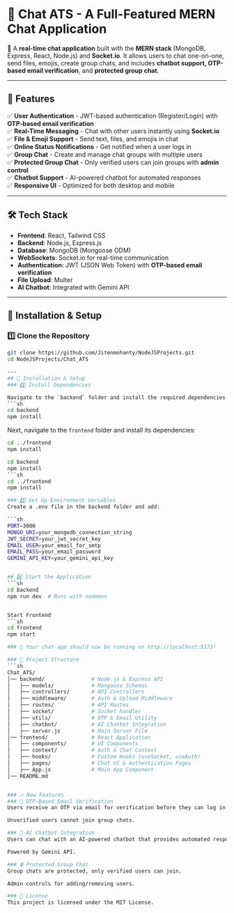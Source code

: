 # 📌 Chat ATS - A Full-Featured MERN Chat Application  

🚀 A **real-time chat application** built with the **MERN stack** (MongoDB, Express, React, Node.js) and **Socket.io**. It allows users to chat one-on-one, send files, emojis, create group chats, and includes **chatbot support, OTP-based email verification**, and **protected group chat**.  

---

## 🌟 Features  
✅ **User Authentication** - JWT-based authentication (Register/Login) with **OTP-based email verification**  
✅ **Real-Time Messaging** - Chat with other users instantly using **Socket.io**  
✅ **File & Emoji Support** - Send text, files, and emojis in chat  
✅ **Online Status Notifications** - Get notified when a user logs in  
✅ **Group Chat** - Create and manage chat groups with multiple users  
✅ **Protected Group Chat** - Only verified users can join groups with **admin control**  
✅ **Chatbot Support** - AI-powered chatbot for automated responses  
✅ **Responsive UI** - Optimized for both desktop and mobile  

---

## 🛠️ Tech Stack  
- **Frontend**: React, Tailwind CSS  
- **Backend**: Node.js, Express.js  
- **Database**: MongoDB (Mongoose ODM)  
- **WebSockets**: Socket.io for real-time communication  
- **Authentication**: JWT (JSON Web Token) with **OTP-based email verification**  
- **File Upload**: Multer  
- **AI Chatbot**: Integrated with Gemini API  

---

## 🚀 Installation & Setup  
### 1️⃣ Clone the Repository  
```sh
git clone https://github.com/Jitenmohanty/NodeJSProjects.git
cd NodeJSProjects/Chat_ATS

---
## 🚀 Installation & Setup 
### 2️⃣ Install Dependencies  

Navigate to the `backend` folder and install the required dependencies:  
```sh
cd backend
npm install
```  

Next, navigate to the `frontend` folder and install its dependencies:  
```sh
cd ../frontend
npm install
```  
```sh
cd backend
npm install
```sh
cd ../frontend
npm install

### 3️⃣ Set Up Environment Variables
Create a .env file in the backend folder and add:

```sh
PORT=3000
MONGO_URI=your_mongodb_connection_string
JWT_SECRET=your_jwt_secret_key
EMAIL_USER=your_email_for_smtp
EMAIL_PASS=your_email_password
GEMINI_API_KEY=your_gemini_api_key


## 4️⃣ Start the Application
```sh
cd backend
npm run dev  # Runs with nodemon


Start Frontend
```sh
cd frontend
npm start

### 🚀 Your chat app should now be running on http://localhost:5173!

### 📂 Project Structure
```sh
Chat_ATS/
│── backend/               # Node.js & Express API  
│   ├── models/            # Mongoose Schemas  
│   ├── controllers/       # API Controllers  
│   ├── middleware/        # Auth & Upload Middleware  
│   ├── routes/            # API Routes  
│   ├── socket/            # Socket handler  
│   ├── utils/             # OTP & Email Utility  
│   ├── chatbot/           # AI Chatbot Integration  
│   ├── server.js          # Main Server File  
│── frontend/              # React Application  
│   ├── components/        # UI Components  
│   ├── context/           # Auth & Chat Context  
│   ├── hooks/             # Custom Hooks (useSocket, useAuth)  
│   ├── pages/             # Chat UI & Authentication Pages  
│   ├── App.js             # Main App Component  
│── README.md  


### 🔥 New Features
### 🔐 OTP-Based Email Verification
Users receive an OTP via email for verification before they can log in.

Unverified users cannot join group chats.

### 🤖 AI Chatbot Integration
Users can chat with an AI-powered chatbot that provides automated responses.

Powered by Gemini API.

### 🔒 Protected Group Chat
Group chats are protected, only verified users can join.

Admin controls for adding/removing users.

### 📜 License
This project is licensed under the MIT License.

